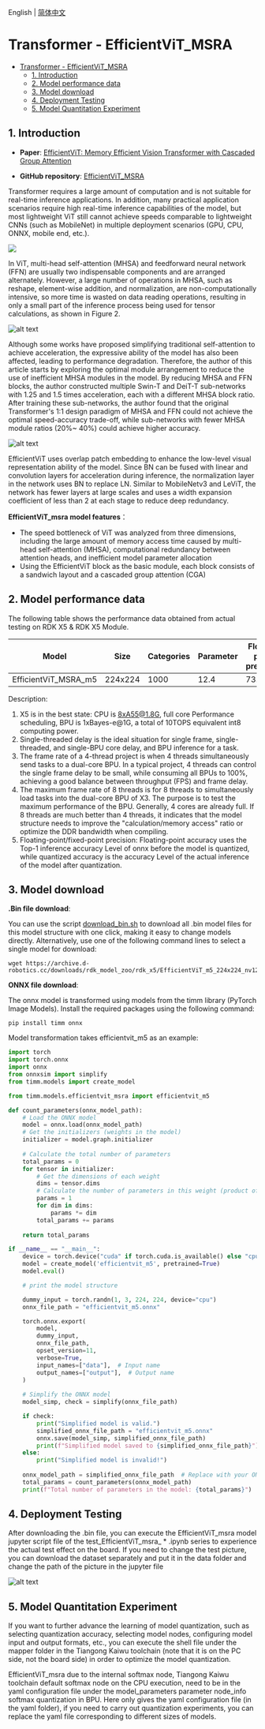 English | [简体中文](./README_cn.md)

# Transformer - EfficientViT_MSRA

- [Transformer - EfficientViT\_MSRA](#transformer---efficientvit_msra)
  - [1. Introduction](#1-introduction)
  - [2. Model performance data](#2-model-performance-data)
  - [3. Model download](#3-model-download)
  - [4. Deployment Testing](#4-deployment-testing)
  - [5. Model Quantitation Experiment](#5-model-quantitation-experiment)

## 1. Introduction

- **Paper**: [EfficientViT: Memory Efficient Vision Transformer with Cascaded Group Attention](https://arxiv.org/abs/2305.07027)

- **GitHub repository**: [EfficientViT_MSRA](https://github.com/microsoft/Cream/tree/main/EfficientViT)

Transformer requires a large amount of computation and is not suitable for real-time inference applications. In addition, many practical application scenarios require high real-time inference capabilities of the model, but most lightweight ViT still cannot achieve speeds comparable to lightweight CNNs (such as MobileNet) in multiple deployment scenarios (GPU, CPU, ONNX, mobile end, etc.).

![](./data/Comparison%20between%20Transformer%20&%20CNN.png)

In ViT, multi-head self-attention (MHSA) and feedforward neural network (FFN) are usually two indispensable components and are arranged alternately. However, a large number of operations in MHSA, such as reshape, element-wise addition, and normalization, are non-computationally intensive, so more time is wasted on data reading operations, resulting in only a small part of the inference process being used for tensor calculations, as shown in Figure 2.

![alt text](./data/MHSA%20computation.jpg)

Although some works have proposed simplifying traditional self-attention to achieve acceleration, the expressive ability of the model has also been affected, leading to performance degradation. Therefore, the author of this article starts by exploring the optimal module arrangement to reduce the use of inefficient MHSA modules in the model. By reducing MHSA and FFN blocks, the author constructed multiple Swin-T and DeiT-T sub-networks with 1.25 and 1.5 times acceleration, each with a different MHSA block ratio. After training these sub-networks, the author found that the original Transformer's 1:1 design paradigm of MHSA and FFN could not achieve the optimal speed-accuracy trade-off, while sub-networks with fewer MHSA module ratios (20%~ 40%) could achieve higher accuracy.

![alt text](./data/EfficientViT_msra_architecture.png)

EfficientViT uses overlap patch embedding to enhance the low-level visual representation ability of the model. Since BN can be fused with linear and convolution layers for acceleration during inference, the normalization layer in the network uses BN to replace LN. Similar to MobileNetv3 and LeViT, the network has fewer layers at large scales and uses a width expansion coefficient of less than 2 at each stage to reduce deep redundancy.

**EfficientViT_msra model features**：

- The speed bottleneck of ViT was analyzed from three dimensions, including the large amount of memory access time caused by multi-head self-attention (MHSA), computational redundancy between attention heads, and inefficient model parameter allocation
- Using the EfficientViT block as the basic module, each block consists of a sandwich layout and a cascaded group attention (CGA)


## 2. Model performance data

The following table shows the performance data obtained from actual testing on RDK X5 & RDK X5 Module.

| Model                | Size    | Categories | Parameter | Floating point precision | Quantization accuracy | Latency/throughput (single-threaded) | Latency/throughput (multi-threaded) | Frame rate(FPS) |
| -------------------- | ------- | ---- | ------ | ----- | ----- | ----------- | ----------- | ------ |
| EfficientViT_MSRA_m5 | 224x224 | 1000 | 12.4   | 73.75 | 72.50 | 6.34        | 22.69       | 174.70 |

Description:
1. X5 is in the best state: CPU is 8xA55@1.8G, full core Performance scheduling, BPU is 1xBayes-e@1G, a total of 10TOPS equivalent int8 computing power.
2. Single-threaded delay is the ideal situation for single frame, single-threaded, and single-BPU core delay, and BPU inference for a task.
3. The frame rate of a 4-thread project is when 4 threads simultaneously send tasks to a dual-core BPU. In a typical project, 4 threads can control the single frame delay to be small, while consuming all BPUs to 100%, achieving a good balance between throughput (FPS) and frame delay.
4. The maximum frame rate of 8 threads is for 8 threads to simultaneously load tasks into the dual-core BPU of X3. The purpose is to test the maximum performance of the BPU. Generally, 4 cores are already full. If 8 threads are much better than 4 threads, it indicates that the model structure needs to improve the "calculation/memory access" ratio or optimize the DDR bandwidth when compiling.
5. Floating-point/fixed-point precision: Floating-point accuracy uses the Top-1 inference accuracy Level of onnx before the model is quantized, while quantized accuracy is the accuracy Level of the actual inference of the model after quantization.

## 3. Model download

**.Bin file download**:

You can use the script [download_bin.sh](./model/download_bin.sh) to download all .bin model files for this model structure with one click, making it easy to change models directly. Alternatively, use one of the following command lines to select a single model for download:

```shell
wget https://archive.d-robotics.cc/downloads/rdk_model_zoo/rdk_x5/EfficientViT_m5_224x224_nv12.bin
```

**ONNX file download**:

The onnx model is transformed using models from the timm library (PyTorch Image Models). Install the required packages using the following command:

```shell
pip install timm onnx
```

Model transformation takes efficientvit_m5 as an example:

```Python
import torch
import torch.onnx
import onnx
from onnxsim import simplify
from timm.models import create_model

from timm.models.efficientvit_msra import efficientvit_m5

def count_parameters(onnx_model_path):
    # Load the ONNX model
    model = onnx.load(onnx_model_path)
    # Get the initializers (weights in the model)
    initializer = model.graph.initializer
    
    # Calculate the total number of parameters
    total_params = 0
    for tensor in initializer:
        # Get the dimensions of each weight
        dims = tensor.dims
        # Calculate the number of parameters in this weight (product of all dimensions)
        params = 1
        for dim in dims:
            params *= dim
        total_params += params
    
    return total_params

if __name__ == "__main__":
    device = torch.device("cuda" if torch.cuda.is_available() else "cpu")
    model = create_model('efficientvit_m5', pretrained=True)
    model.eval()

    # print the model structure

    dummy_input = torch.randn(1, 3, 224, 224, device="cpu")
    onnx_file_path = "efficientvit_m5.onnx"

    torch.onnx.export(
        model,
        dummy_input,
        onnx_file_path,
        opset_version=11,
        verbose=True,
        input_names=["data"],  # Input name
        output_names=["output"],  # Output name
    )
    
    # Simplify the ONNX model
    model_simp, check = simplify(onnx_file_path)

    if check:
        print("Simplified model is valid.")
        simplified_onnx_file_path = "efficientvit_m5.onnx"
        onnx.save(model_simp, simplified_onnx_file_path)
        print(f"Simplified model saved to {simplified_onnx_file_path}")
    else:
        print("Simplified model is invalid!")
        
    onnx_model_path = simplified_onnx_file_path  # Replace with your ONNX model path
    total_params = count_parameters(onnx_model_path)
    print(f"Total number of parameters in the model: {total_params}")
```

## 4. Deployment Testing

After downloading the .bin file, you can execute the EfficientViT_msra model jupyter script file of the test_EfficientViT_msra_ * .ipynb series to experience the actual test effect on the board. If you need to change the test picture, you can download the dataset separately and put it in the data folder and change the path of the picture in the jupyter file

![alt text](./data/inference.png)

## 5. Model Quantitation Experiment

If you want to further advance the learning of model quantization, such as selecting quantization accuracy, selecting model nodes, configuring model input and output formats, etc., you can execute the shell file under the mapper folder in the Tiangong Kaiwu toolchain (note that it is on the PC side, not the board side) in order to optimize the model quantization.

EfficientViT_msra due to the internal softmax node, Tiangong Kaiwu toolchain default softmax node on the CPU execution, need to be in the yaml configuration file under the model_parameters parameter node_info softmax quantization in BPU. Here only gives the yaml configuration file (in the yaml folder), if you need to carry out quantization experiments, you can replace the yaml file corresponding to different sizes of models.